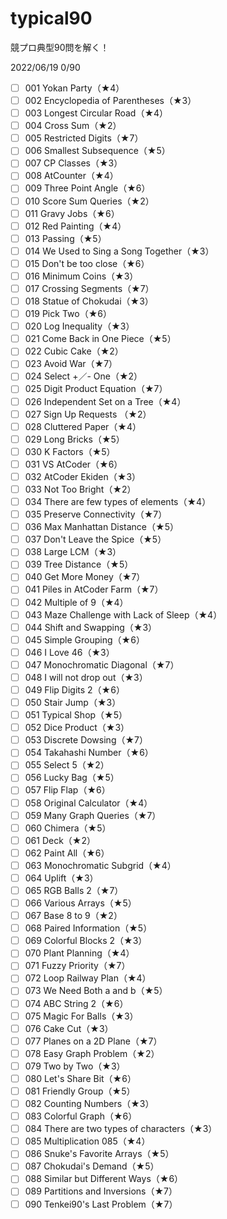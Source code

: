 # typical90

競プロ典型90問を解く！

2022/06/19 0/90

- [ ] 001 Yokan Party（★4）
- [ ] 002 Encyclopedia of Parentheses（★3）
- [ ] 003 Longest Circular Road（★4）
- [ ] 004 Cross Sum（★2）
- [ ] 005 Restricted Digits（★7）
- [ ] 006 Smallest Subsequence（★5）
- [ ] 007 CP Classes（★3）
- [ ] 008 AtCounter（★4）
- [ ] 009 Three Point Angle（★6）
- [ ] 010 Score Sum Queries（★2）
- [ ] 011 Gravy Jobs（★6）
- [ ] 012 Red Painting（★4）
- [ ] 013 Passing（★5）
- [ ] 014 We Used to Sing a Song Together（★3）
- [ ] 015 Don't be too close（★6）
- [ ] 016 Minimum Coins（★3）
- [ ] 017 Crossing Segments（★7）
- [ ] 018 Statue of Chokudai（★3）
- [ ] 019 Pick Two（★6）
- [ ] 020 Log Inequality（★3）
- [ ] 021 Come Back in One Piece（★5）
- [ ] 022 Cubic Cake（★2）
- [ ] 023 Avoid War（★7）
- [ ] 024 Select +／- One（★2）
- [ ] 025 Digit Product Equation（★7）
- [ ] 026 Independent Set on a Tree（★4）
- [ ] 027 Sign Up Requests （★2）
- [ ] 028 Cluttered Paper（★4）
- [ ] 029 Long Bricks（★5）
- [ ] 030 K Factors（★5）
- [ ] 031 VS AtCoder（★6）
- [ ] 032 AtCoder Ekiden（★3）
- [ ] 033 Not Too Bright（★2）
- [ ] 034 There are few types of elements（★4）
- [ ] 035 Preserve Connectivity（★7）
- [ ] 036 Max Manhattan Distance（★5）
- [ ] 037 Don't Leave the Spice（★5）
- [ ] 038 Large LCM（★3）
- [ ] 039 Tree Distance（★5）
- [ ] 040 Get More Money（★7）
- [ ] 041 Piles in AtCoder Farm（★7）
- [ ] 042 Multiple of 9（★4）
- [ ] 043 Maze Challenge with Lack of Sleep（★4）
- [ ] 044 Shift and Swapping（★3）
- [ ] 045 Simple Grouping（★6）
- [ ] 046 I Love 46（★3）
- [ ] 047 Monochromatic Diagonal（★7）
- [ ] 048 I will not drop out（★3）
- [ ] 049 Flip Digits 2（★6）
- [ ] 050 Stair Jump（★3）
- [ ] 051 Typical Shop（★5）
- [ ] 052 Dice Product（★3）
- [ ] 053 Discrete Dowsing（★7）
- [ ] 054 Takahashi Number（★6）
- [ ] 055 Select 5（★2）
- [ ] 056 Lucky Bag（★5）
- [ ] 057 Flip Flap（★6）
- [ ] 058 Original Calculator（★4）
- [ ] 059 Many Graph Queries（★7）
- [ ] 060 Chimera（★5）
- [ ] 061 Deck（★2）
- [ ] 062 Paint All（★6）
- [ ] 063 Monochromatic Subgrid（★4）
- [ ] 064 Uplift（★3）
- [ ] 065 RGB Balls 2（★7）
- [ ] 066 Various Arrays（★5）
- [ ] 067 Base 8 to 9（★2）
- [ ] 068 Paired Information（★5）
- [ ] 069 Colorful Blocks 2（★3）
- [ ] 070 Plant Planning（★4）
- [ ] 071 Fuzzy Priority（★7）
- [ ] 072 Loop Railway Plan（★4）
- [ ] 073 We Need Both a and b（★5）
- [ ] 074 ABC String 2（★6）
- [ ] 075 Magic For Balls（★3）
- [ ] 076 Cake Cut（★3）
- [ ] 077 Planes on a 2D Plane（★7）
- [ ] 078 Easy Graph Problem（★2）
- [ ] 079 Two by Two（★3）
- [ ] 080 Let's Share Bit（★6）
- [ ] 081 Friendly Group（★5）
- [ ] 082 Counting Numbers（★3）
- [ ] 083 Colorful Graph（★6）
- [ ] 084 There are two types of characters（★3）
- [ ] 085 Multiplication 085（★4）
- [ ] 086 Snuke's Favorite Arrays（★5）
- [ ] 087 Chokudai's Demand（★5）
- [ ] 088 Similar but Different Ways（★6）
- [ ] 089 Partitions and Inversions（★7）
- [ ] 090 Tenkei90's Last Problem（★7）
